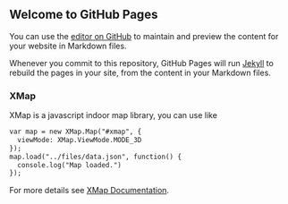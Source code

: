 ## Welcome to GitHub Pages

You can use the [editor on GitHub](https://github.com/xincept/xincept.github.io/edit/master/README.md) to maintain and preview the content for your website in Markdown files.

Whenever you commit to this repository, GitHub Pages will run [Jekyll](https://jekyllrb.com/) to rebuild the pages in your site, from the content in your Markdown files.

### XMap

XMap is a javascript indoor map library, you can use like

```markdown
var map = new XMap.Map("#xmap", {
  viewMode: XMap.ViewMode.MODE_3D
});
map.load("../files/data.json", function() {
  console.log("Map loaded.")
});
```

For more details see [XMap Documentation](https://xincept.github.io/map/index.html).
